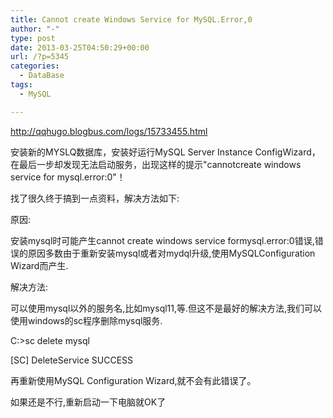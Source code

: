 ```yaml
---
title: Cannot create Windows Service for MySQL.Error,0
author: "-"
type: post
date: 2013-03-25T04:50:29+00:00
url: /?p=5345
categories:
  - DataBase
tags:
  - MySQL

---
```

http://qqhugo.blogbus.com/logs/15733455.html
  
安装新的MYSLQ数据库，安装好运行MySQL Server Instance ConfigWizard，在最后一步却发现无法启动服务，出现这样的提示"cannotcreate windows service for mysql.error:0"！
  
找了很久终于搞到一点资料，解决方法如下: 
  
原因: 
  
安装mysql时可能产生cannot create windows service formysql.error:0错误,错误的原因多数由于重新安装mysql或者对mydql升级,使用MySQLConfiguration Wizard而产生.
  
解决方法: 
  
可以使用mysql以外的服务名,比如mysql11,等.但这不是最好的解决方法,我们可以使用windows的sc程序删除mysql服务.
  
C:>sc delete mysql
  
[SC] DeleteService SUCCESS
  
再重新使用MySQL Configuration Wizard,就不会有此错误了。
  
如果还是不行,重新启动一下电脑就OK了